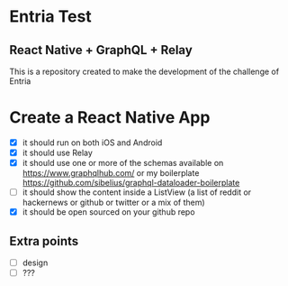 # Entria Test
## React Native + GraphQL + Relay

This is a repository created to make the development of the challenge of Entria

# Create a React Native App
- [x] it should run on both iOS and Android
- [x] it should use Relay
- [x] it should use one or more of the schemas available on https://www.graphqlhub.com/ or my boilerplate https://github.com/sibelius/graphql-dataloader-boilerplate
- [ ] it should show the content inside a ListView (a list of reddit or hackernews or github or twitter or a mix of them)
- [x] it should be open sourced on your github repo

## Extra points
- [ ] design
- [ ] ???
